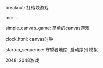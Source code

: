 breakout: 打砖块游戏

mc: ...

simple_canvas_game: 简单的canvas游戏

clock.html: canvas时钟

startup_sequence: 守望者地库: 启动序列 模拟

2048: 2048游戏